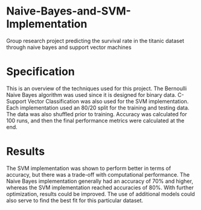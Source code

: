 # Naive-Bayes-and-SVM-Implementation
Group research project predicting the survival rate in the titanic dataset through naive bayes and support vector machines

# Specification
This is an overview of the techniques used for this project. The Bernoulli Naive Bayes algorithm was used since it is designed for binary data.
C-Support Vector Classification was also used for the SVM implementation. Each implementation used an 80/20 split for the training and testing data.
The data was also shuffled prior to training. Accuracy was calculated for 100 runs, and then the final performance metrics were calculated at the end.

# Results
The SVM implementation was shown to perform better in terms of accuracy, but there was a trade-off with computational performance.
The Naive Bayes implementation generally had an accuracy of 70% and higher, whereas the SVM implementation reached accuracies of 80%.
With further optimization, results could be improved. The use of additional models could also serve to find the best fit for this particular dataset.
